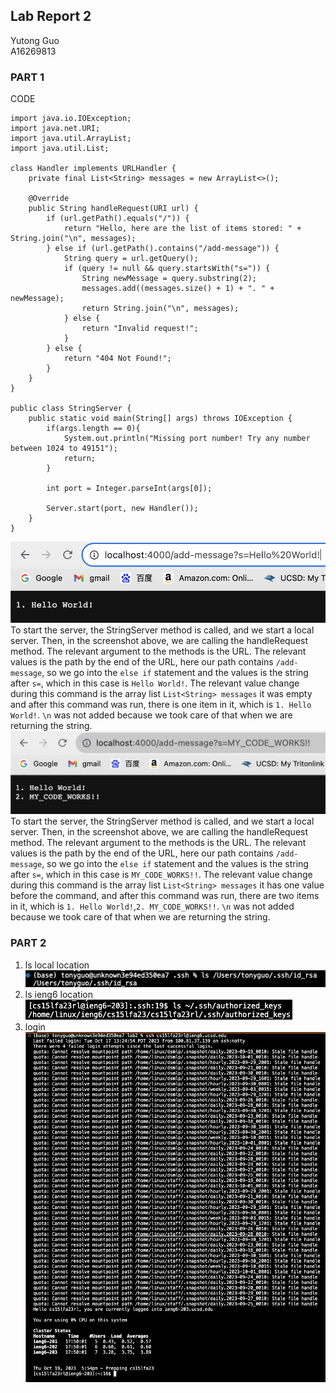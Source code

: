 ## Lab Report 2
Yutong Guo<br>
A16269813<br>
### PART 1
CODE
``` {java}
import java.io.IOException;
import java.net.URI;
import java.util.ArrayList;
import java.util.List;

class Handler implements URLHandler {
    private final List<String> messages = new ArrayList<>();

    @Override
    public String handleRequest(URI url) {
        if (url.getPath().equals("/")) {
            return "Hello, here are the list of items stored: " + String.join("\n", messages);
        } else if (url.getPath().contains("/add-message")) {
            String query = url.getQuery();
            if (query != null && query.startsWith("s=")) {
                String newMessage = query.substring(2);
                messages.add((messages.size() + 1) + ". " + newMessage);
                return String.join("\n", messages);
            } else {
                return "Invalid request!";
            }
        } else {
            return "404 Not Found!";
        }
    }
}

public class StringServer {
    public static void main(String[] args) throws IOException {
        if(args.length == 0){
            System.out.println("Missing port number! Try any number between 1024 to 49151");
            return;
        }

        int port = Integer.parseInt(args[0]);

        Server.start(port, new Handler());
    }
}
```
![Image](ADD1.png)<br>
To start the server, the StringServer method is called, and we start a local server. Then, in the screenshot above, we are calling the handleRequest method. The relevant argument to the methods is the URL. The relevant values is the path by the end of the URL, here our path contains ```/add-message```, so we go into the ```else if``` statement and the values is the string after ```s=```, which in this case is ```Hello World!```. The relevant value change during this command is the array list ```List<String> messages``` it was empty and after this command was run, there is one item in it, which is ```1. Hello World!```. ```\n``` was not added because we took care of that when we are returning the string.<br>
![Image](ADD2.png)<br>
To start the server, the StringServer method is called, and we start a local server. Then, in the screenshot above, we are calling the handleRequest method. The relevant argument to the methods is the URL. The relevant values is the path by the end of the URL, here our path contains ```/add-message```, so we go into the ```else if``` statement and the values is the string after ```s=```, which in this case is ```MY_CODE_WORKS!!```. The relevant value change during this command is the array list ```List<String> messages``` it has one value before the command, and after this command was run, there are two items in it, which is ```1. Hello World!```,```2. MY_CODE_WORKS!!```. ```\n``` was not added because we took care of that when we are returning the string.<br>
### PART 2
1. ls local location<br>
   ![Image](ls_command_1.png)<br>
2. ls ieng6 location<br>
   ![Image](ls_command_2.png)<br>
3. login
   ![Image](login.png)<br>    
